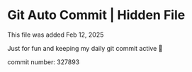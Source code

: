 # Git Auto Commit | Hidden File

This file was added Feb 12, 2025

Just for fun and keeping my daily git commit active 🤪

commit number: 327893
